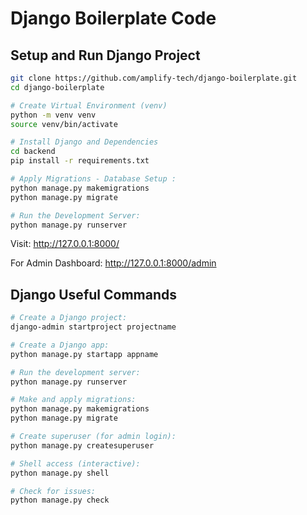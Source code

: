 # Django Boilerplate Code

## Setup and Run Django Project
```bash
git clone https://github.com/amplify-tech/django-boilerplate.git
cd django-boilerplate

# Create Virtual Environment (venv)
python -m venv venv
source venv/bin/activate

# Install Django and Dependencies
cd backend
pip install -r requirements.txt

# Apply Migrations - Database Setup :
python manage.py makemigrations
python manage.py migrate

# Run the Development Server:
python manage.py runserver
```
Visit: http://127.0.0.1:8000/

For Admin Dashboard: http://127.0.0.1:8000/admin

## Django Useful Commands
```bash
# Create a Django project:
django-admin startproject projectname

# Create a Django app:
python manage.py startapp appname

# Run the development server:
python manage.py runserver

# Make and apply migrations:
python manage.py makemigrations
python manage.py migrate

# Create superuser (for admin login):
python manage.py createsuperuser

# Shell access (interactive):
python manage.py shell

# Check for issues:
python manage.py check
```
